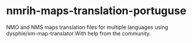 # nmrih-maps-translation-portuguse
NMO and NMS maps translation files for multiple languages using dysphie/sm-map-translator.With help from the community.
